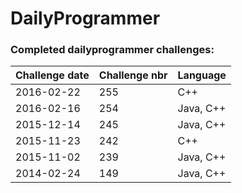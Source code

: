 # DailyProgrammer

### Completed dailyprogrammer challenges:

| Challenge date  | Challenge nbr   | Language |
| --------------- | --------------- | -------- |
| 2016-02-22 | 255 | C++ |
| 2016-02-16      | 254             | Java, C++     |
| 2015-12-14      | 245             | Java, C++     |
| 2015-11-23 | 242 | C++ |
| 2015-11-02      | 239				| Java, C++	   |
| 2014-02-24 | 149 | Java, C++ |